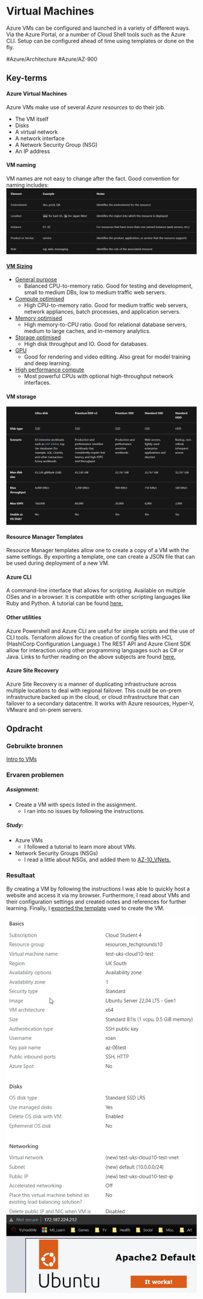 # Virtual Machines
Azure VMs can be configured and launched in a variety of different ways. Via the Azure Portal, or a number of Cloud Shell tools such as the Azure CLI. Setup can be configured ahead of time using templates or done on the fly.

#Azure/Architecture #Azure/AZ-900

## Key-terms
#### Azure Virtual Machines
Azure VMs make use of several *Azure resources* to do their job. 
* The VM itself
* Disks
* A virtual network
* A network interface
* A Network Security Group (NSG)
* An IP address

#### VM naming
VM names are not easy to change after the fact. Good convention for naming includes:  
![naming table](../../00_includes/AZ-06_screenshot1.png)  

#### [VM Sizing](https://learn.microsoft.com/en-us/azure/virtual-machines/sizes)
* [General purpose](https://learn.microsoft.com/en-us/azure/virtual-machines/sizes-general)
	* Balanced CPU-to-memory ratio. Good for testing and development, small to medium DBs, low to medium traffic web servers.
* [Compute optimised](https://learn.microsoft.com/en-us/azure/virtual-machines/sizes-compute)
	* High CPU-to-memory ratio. Good for medium traffic web servers, network appliances, batch processes, and application servers.
* [Memory optimised](https://learn.microsoft.com/en-us/azure/virtual-machines/sizes-memory)
	* High memory-to-CPU ratio. Good for relational database servers, medium to large caches, and in-memory analytics.
* [Storage optimised](https://learn.microsoft.com/en-us/azure/virtual-machines/sizes-storage)
	* High disk throughput and IO. Good for databases.
* [GPU](https://learn.microsoft.com/en-us/azure/virtual-machines/sizes-gpu)
	* Good for rendering and video editing. Also great for model training and deep learning.
* [High performance compute](https://learn.microsoft.com/en-us/azure/virtual-machines/sizes-hpc)
	* Most powerful CPUs with optional high-throughput network interfaces.


#### VM storage 
![SS of storage](../../00_includes/AZ-06_screenshot2.png)  

#### Resource Manager Templates
Resource Manager templates allow one to create a copy of a VM with the same settings. By exporting a template, one can create a JSON file that can be used during deployment of a new VM.

#### Azure CLI
A command-line interface that allows for scripting. Available on multiple OSes and in a browser. It is compatible with other scripting languages like Ruby and Python. A tutorial can be found [here.](https://learn.microsoft.com/en-us/azure/virtual-machines/linux/quick-create-cli)

#### Other utilities
Azure Powershell and Azure CLI are useful for simple scripts and the use of CLI tools. Terraform allows for the creation of config files with HCL (HashiCorp Configuration Language.) The REST API and Azure Client SDK allow for interaction using other programming languages such as C# or Java. Links to further reading on the above subjects are found [here.](https://learn.microsoft.com/en-us/training/modules/intro-to-azure-virtual-machines/4-describe-other-create-vm-options)

#### Azure Site Recovery
Azure Site Recovery is a manner of duplicating infrastructure across multiple locations to deal with regional failover. This could be on-prem infrastructure backed up in the cloud, or cloud infrastructure that can failover to a secondary datacentre. It works with Azure resources, Hyper-V, VMware and on-prem servers.

## Opdracht
### Gebruikte bronnen
[Intro to VMs](https://learn.microsoft.com/en-us/training/modules/intro-to-azure-virtual-machines/)  

### Ervaren problemen
##### Assignment:
* Create a VM with specs listed in the assignment.
	* I ran into no issues by following the instructions.

##### Study:
* Azure VMs
	* I followed a tutorial to learn more about VMs.
* Network Security Groups (NSGs)
	* I read a little about NSGs, and added them to [AZ-10_VNets.](AZ-10_VNets.md)

### Resultaat
By creating a VM by following the instructions I was able to quickly host a website and access it via my browser. Furthermore, I read about VMs and their configuration settings and created notes and references for further learning. Finally, I [exported the template](../AZ-06/) used to create the VM.

![ss of settings during creation](../../00_includes/AZ-06_screenshot3.png)  
![ss of browser](../../00_includes/AZ-06_screenshot4.png)
